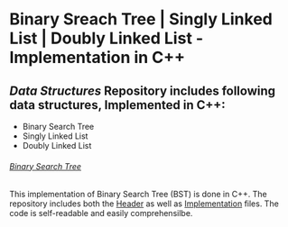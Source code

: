 # Binary Sreach Tree | Singly Linked List | Doubly Linked List - Implementation in C++



## *Data Structures* Repository includes following data structures, Implemented in C++:
- Binary Search Tree
- Singly Linked List
- Doubly Linked List

###### [Binary Search Tree](../)
This implementation of Binary Search Tree (BST) is done in C++. The repository includes both the [Header](./BST.h) as well as [Implementation](./BST.cpp) files. The code is self-readable and easily comprehensilbe.
